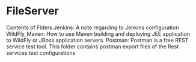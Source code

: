 # FileServer
Contents of Flders
Jenkins: A note regarding to Jenkins configuration
WildFly_Maven: How to use Maven building and deploying JEE application to WildFly or JBoss application servers.
Postman: Postman is a free REST service test tool. This folder contains postman export files of the Rest services test configurations
